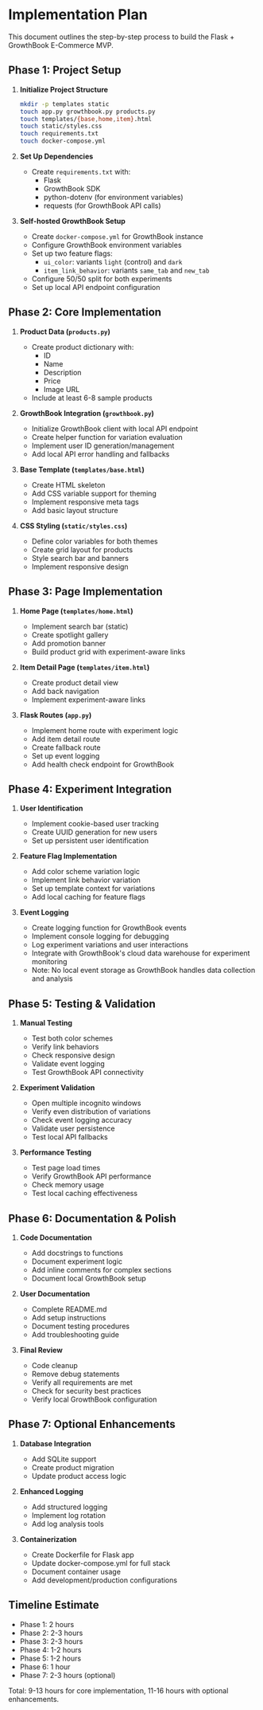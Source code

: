 # Implementation Plan

This document outlines the step-by-step process to build the Flask + GrowthBook E-Commerce MVP.

## Phase 1: Project Setup

1. **Initialize Project Structure**
   ```bash
   mkdir -p templates static
   touch app.py growthbook.py products.py
   touch templates/{base,home,item}.html
   touch static/styles.css
   touch requirements.txt
   touch docker-compose.yml
   ```

2. **Set Up Dependencies**
   - Create `requirements.txt` with:
     - Flask
     - GrowthBook SDK
     - python-dotenv (for environment variables)
     - requests (for GrowthBook API calls)

3. **Self-hosted GrowthBook Setup**
   - Create `docker-compose.yml` for GrowthBook instance
   - Configure GrowthBook environment variables
   - Set up two feature flags:
     - `ui_color`: variants `light` (control) and `dark`
     - `item_link_behavior`: variants `same_tab` and `new_tab`
   - Configure 50/50 split for both experiments
   - Set up local API endpoint configuration

## Phase 2: Core Implementation

1. **Product Data (`products.py`)**
   - Create product dictionary with:
     - ID
     - Name
     - Description
     - Price
     - Image URL
   - Include at least 6-8 sample products

2. **GrowthBook Integration (`growthbook.py`)**
   - Initialize GrowthBook client with local API endpoint
   - Create helper function for variation evaluation
   - Implement user ID generation/management
   - Add local API error handling and fallbacks

3. **Base Template (`templates/base.html`)**
   - Create HTML skeleton
   - Add CSS variable support for theming
   - Implement responsive meta tags
   - Add basic layout structure

4. **CSS Styling (`static/styles.css`)**
   - Define color variables for both themes
   - Create grid layout for products
   - Style search bar and banners
   - Implement responsive design

## Phase 3: Page Implementation

1. **Home Page (`templates/home.html`)**
   - Implement search bar (static)
   - Create spotlight gallery
   - Add promotion banner
   - Build product grid with experiment-aware links

2. **Item Detail Page (`templates/item.html`)**
   - Create product detail view
   - Add back navigation
   - Implement experiment-aware links

3. **Flask Routes (`app.py`)**
   - Implement home route with experiment logic
   - Add item detail route
   - Create fallback route
   - Set up event logging
   - Add health check endpoint for GrowthBook

## Phase 4: Experiment Integration

1. **User Identification**
   - Implement cookie-based user tracking
   - Create UUID generation for new users
   - Set up persistent user identification

2. **Feature Flag Implementation**
   - Add color scheme variation logic
   - Implement link behavior variation
   - Set up template context for variations
   - Add local caching for feature flags

3. **Event Logging**
   - Create logging function for GrowthBook events
   - Implement console logging for debugging
   - Log experiment variations and user interactions
   - Integrate with GrowthBook's cloud data warehouse for experiment monitoring
   - Note: No local event storage as GrowthBook handles data collection and analysis

## Phase 5: Testing & Validation

1. **Manual Testing**
   - Test both color schemes
   - Verify link behaviors
   - Check responsive design
   - Validate event logging
   - Test GrowthBook API connectivity

2. **Experiment Validation**
   - Open multiple incognito windows
   - Verify even distribution of variations
   - Check event logging accuracy
   - Validate user persistence
   - Test local API fallbacks

3. **Performance Testing**
   - Test page load times
   - Verify GrowthBook API performance
   - Check memory usage
   - Test local caching effectiveness

## Phase 6: Documentation & Polish

1. **Code Documentation**
   - Add docstrings to functions
   - Document experiment logic
   - Add inline comments for complex sections
   - Document local GrowthBook setup

2. **User Documentation**
   - Complete README.md
   - Add setup instructions
   - Document testing procedures
   - Add troubleshooting guide

3. **Final Review**
   - Code cleanup
   - Remove debug statements
   - Verify all requirements are met
   - Check for security best practices
   - Verify local GrowthBook configuration

## Phase 7: Optional Enhancements

1. **Database Integration**
   - Add SQLite support
   - Create product migration
   - Update product access logic

2. **Enhanced Logging**
   - Add structured logging
   - Implement log rotation
   - Add log analysis tools

3. **Containerization**
   - Create Dockerfile for Flask app
   - Update docker-compose.yml for full stack
   - Document container usage
   - Add development/production configurations

## Timeline Estimate

- Phase 1: 2 hours
- Phase 2: 2-3 hours
- Phase 3: 2-3 hours
- Phase 4: 1-2 hours
- Phase 5: 1-2 hours
- Phase 6: 1 hour
- Phase 7: 2-3 hours (optional)

Total: 9-13 hours for core implementation, 11-16 hours with optional enhancements. 